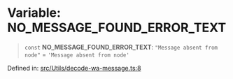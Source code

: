 # Variable: NO\_MESSAGE\_FOUND\_ERROR\_TEXT

> `const` **NO\_MESSAGE\_FOUND\_ERROR\_TEXT**: `"Message absent from node"` = `'Message absent from node'`

Defined in: [src/Utils/decode-wa-message.ts:8](https://github.com/Fokusdotid/Baileys/blob/3533fb5d5a1e97f0cc8384505a121b389a346518/src/Utils/decode-wa-message.ts#L8)
